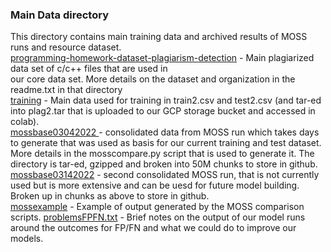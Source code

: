 ### Main Data directory
This directory contains main training data and archived results of MOSS runs and resource dataset.<br>
[programming-homework-dataset-plagiarism-detection](./programming-homework-dataset-plagiarism-detection) - Main plagiarized data set of 
c/c++ files that are used in <br>
 our core data set. More details on the dataset and organization in the readme.txt in that directory<br>
[training](./training) - Main data used for training in train2.csv and test2.csv (and tar-ed into plag2.tar 
that is uploaded to our GCP storage bucket and accessed in colab).<br>
[mossbase03042022 ](./mossbase03042022) - consolidated data from MOSS run which takes days to generate that was used as basis for our current training and test dataset.
More details in the mosscompare.py script that is used to generate it. The directory is tar-ed, gzipped and broken into 50M chunks to store in github. <br>
[mossbase03142022](./mossbase03142022) - second consolidated MOSS run, that is not currently used but is more extensive and can be uesd for future model building. Broken up in chunks as above to store in github. <br>
[mossexample](./mossexample) - Example of output generated by the MOSS comparison scripts.
[problemsFPFN.txt](./problemsFPFN.txt) - Brief notes on the output of our model runs around the outcomes for FP/FN and what we could do to improve our models. <br>
